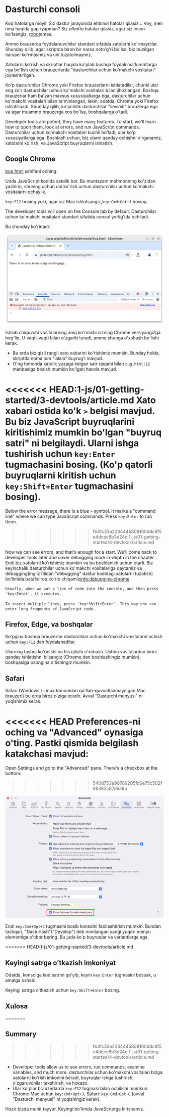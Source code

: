 # Dasturchi consoli

Kod hatolarga moyil. Siz dastur jarayonida ehtimol hatolar qilasiz... Voy, men nma haqida gapiryapman? Siz *albatta* hatolar qilasiz, agar siz inson bo'lsangiz, [robot](https://en.wikipedia.org/wiki/Bender_(Futurama))emas.

Ammo brauzerda foydalanuvchilar standart sifatida xatolarni ko'rmaydilar. Shunday qilib, agar skriptda biron bir narsa noto'g'ri bo'lsa, biz buzilgan narsani ko'rmaymiz va uni tuzatolmaymiz.

Xatolarni ko'rish va skriptlar haqida ko'plab boshqa foydali ma'lumotlarga ega bo'lish uchun brauzerlarda "dasturchilar uchun ko'makchi vositalari" joylashtirilgan.

Ko'p dasturchilar Chrome yoki Firefox brauzerlarni ishlatadilar, chunki ular eng zo'r dasturchilar uchun ko'makchi vositalari bilan jihozlangan. Boshqa brauzerlar ham ba'zan maxsus xususiyatlarga ega, dasturchilar uchun ko'makchi vositalari bilan ta'minlangan, lekin, odatda, Chrome yoki Firefox ishlatilinadi. Shunday qilib, ko'pchilik dasturchilar "sevimli" brauzerga ega va agar muammo brauzerga xos bo'lsa, boshqalarga o'tadi.

Developer tools are potent; they have many features. To start, we'll learn how to open them, look at errors, and run JavaScript commands.
Dasturchilar uchun ko'makchi vositalari kuchli bo'ladi; ular ko'p xususiyatlarga ega. Boshlash uchun, biz ularni qanday ochishni o'rganamiz, xatolarni ko'rish, va JavaScript buyruqlarni ishlatish.

## Google Chrome

[bug.html](bug.html) sahifani oching.

Unda JavaScript kodida xatolik bor. Bu muntazam mehmonning ko'zidan yashirin, shuning uchun uni ko'rish uchun dasturchilar uchun ko'makchi vositalarni ochaylik.

`key:F12` bosing yoki, agar siz Mac ishlatsangiz,`key:Cmd+Opt+J` bosing.

The developer tools will open on the Console tab by default.
Dasturchilar uchun ko'makchi vositalari standart sifatida consol yorlig'ida ochiladi.

Bu shunday ko'rinadi:

![chrome](chrome.webp)

Ishlab chiquvchi vositalarning aniq ko'rinishi sizning Chrome versiyangizga bog'liq. U vaqti-vaqti bilan o'zgarib turadi, ammo shunga o'xshash bo'lishi kerak.

- Bu erda biz qizil rangli xato xabarini ko'rishimiz mumkin. Bunday holda, skriptda noma'lum "lalala" buyrug'i mavjud.
- O'ng tomonda xatolik yuzaga kelgan satr raqami bilan `bug.html:12` manbasiga bosish mumkin bo'lgan havola mavjud.

<<<<<<< HEAD:1-js/01-getting-started/3-devtools/article.md
Xato xabari ostida ko'k `>` belgisi mavjud. Bu biz JavaScript buyruqlarini kiritishimiz mumkin bo'lgan "buyruq satri" ni belgilaydi. Ularni ishga tushirish uchun `key:Enter` tugmachasini bosing. (Ko'p qatorli buyruqlarni kiritish uchun `key:Shift+Enter` tugmachasini bosing).
=======
Below the error message, there is a blue `>` symbol. It marks a "command line" where we can type JavaScript commands. Press `key:Enter` to run them.
>>>>>>> fb4fc33a2234445808100ddc9f5e4dcec8b3d24c:1-js/01-getting-started/4-devtools/article.md

Now we can see errors, and that's enough for a start. We'll come back to developer tools later and cover debugging more in-depth in the chapter 
Endi biz xatolarni ko'rishimiz mumkin va bu boshlanish uchun etarli. Biz keyinchalik dasturchilar uchun ko'makchi vositalariga qaytamiz va debagging(ingliz tilidan "debugging" dastur kodidagi xatolarni tuzatish) bo'limida batafsilroq ko'rib chiqamiz<info:debugging-chrome>.

```smart header="Multi-line input"
Usually, when we put a line of code into the console, and then press `key:Enter`, it executes.

To insert multiple lines, press `key:Shift+Enter`. This way one can enter long fragments of JavaScript code.
```

## Firefox, Edge, va boshqalar

Ko'pgina boshqa brauzerlar dasturchilar uchun ko'makchi vositalarni ochish uchun `key:F12` dan foydalanadilar.

Ularning tashqi ko'rinishi va his qilishi o'xshash. Ushbu vositalardan birini qanday ishlatishni bilsangiz (Chrome dan boshlashingiz mumkin), boshqasiga osongina o'tishingiz mumkin.

## Safari

Safari (Windows / Linux tomonidan qo'llab-quvvatlanmaydigan Mac brauzeri) bu erda biroz o'ziga xosdir. Avval "Dasturchi menyusi" ni yoqishimiz kerak.

<<<<<<< HEAD
Preferences-ni oching va "Advanced" oynasiga o'ting. Pastki qismida belgilash katakchasi mavjud:
=======
Open Settings and go to the "Advanced" pane. There's a checkbox at the bottom:
>>>>>>> 540d753e90789205fc6e75c502f68382c87dea9b

![safari](safari.png)

Endi `key:Cmd+Opt+C` tugmasini bosib konsolni faollashtirish mumkin. Bundan tashqari, "Dasturlash"("Develop") deb nomlangan yangi yuqori menyu elementiga e'tibor bering. Bu juda ko'p buyruqlar va variantlarga ega.

<<<<<<< HEAD:1-js/01-getting-started/3-devtools/article.md
## Keyingi satrga o’tkazish imkoniyat

Odatda, konsolga kod satrini qo'yib, keyin `key:Enter` tugmasini bossak, u amalga oshadi.

Keyingi satrga o’tkazish uchun `key:Shift+Enter` bosing.

## Xulosa
=======
## Summary
>>>>>>> fb4fc33a2234445808100ddc9f5e4dcec8b3d24c:1-js/01-getting-started/4-devtools/article.md

- Developer tools allow us to see errors, run commands, examine variables, and much more.
dasturchilar uchun ko'makchi vositalari bizga xatolarni ko'rish imkonini beradi, buyruqlar ishga tushirish, o'zgaruvchilar tekshirish, va hokazo.
- Ular ko'plar brauzerlarda `key:F12` tugmasi bilan ochilishi mumkun. Chrome Mac uchun `key:Cmd+Opt+J`, Safari: `key:Cmd+Opt+C` (avval "Dasturchi menyusi" ni yoqishingiz kerak).

Hozir bizda muhit tayyor. Keyingi bo'limda JavaScriptga kirishamiz.